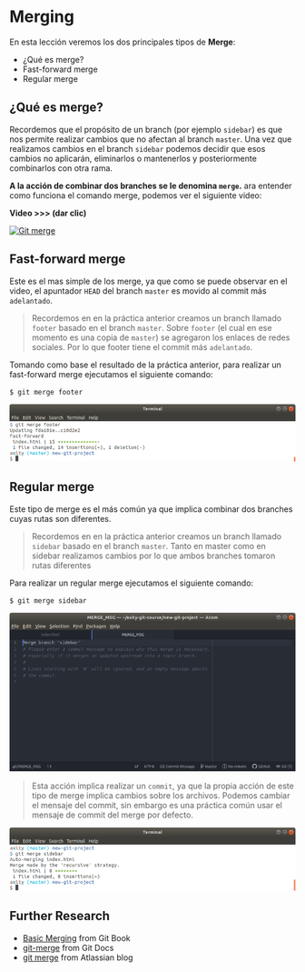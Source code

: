 # Merging

En esta lección veremos los dos principales tipos de **Merge**:

 - ¿Qué es merge?
 - Fast-forward merge
 - Regular merge

## ¿Qué es merge?
Recordemos que el propósito de un branch (por ejemplo `sidebar`) es que nos permite realizar cambios que no afectan al branch `master`. Una vez que realizamos cambios en el branch `sidebar` podemos decidir que esos cambios no aplicarán, eliminarlos o mantenerlos y posteriormente combinarlos con otra rama.

**A la acción de combinar dos branches se le denomina `merge`.**
ara entender como funciona el comando merge, podemos ver el siguiente video:

**Video >>> (dar clic)**

[![Git merge](http://img.youtube.com/vi/gQiWicrreJg/0.jpg)](http://www.youtube.com/watch?v=gQiWicrreJg "Git merge")

## Fast-forward merge
Este es el mas simple de los merge, ya que como se puede observar en el video, el apuntador `HEAD` del branch `master` es movido al commit más `adelantado`.

> Recordemos en en la práctica anterior creamos un branch llamado `footer` basado en el branch `master`. Sobre `footer` (el cual en ese momento es una copia de `master`) se agregaron los enlaces de redes sociales. Por lo que footer tiene el commit más `adelantado`.

Tomando como base el resultado de la práctica anterior, para realizar un fast-forward merge ejecutamos el siguiente comando:

```bash
$ git merge footer
```

![img_08_git_merge_01](images/img_08_git_merge_01.png)

## Regular merge
Este tipo de merge es el más común ya que implica combinar dos branches cuyas rutas son diferentes. 

> Recordemos en en la práctica anterior creamos un branch llamado `sidebar` basado en el branch `master`. Tanto en master como en sidebar realizamos cambios por lo que ambos branches tomaron rutas diferentes

Para realizar un regular merge ejecutamos el siguiente comando:

```bash
$ git merge sidebar
```

![img_08_git_merge_02](images/img_08_git_merge_02.png)

> Esta acción implica realizar un `commit`, ya que la propia acción de este tipo de merge implica cambios sobre los archivos.
> Podemos cambiar el mensaje del commit, sin embargo es una práctica común usar el mensaje de commit del merge por defecto.

![img_08_git_merge_03](images/img_08_git_merge_03.png)


## Further Research

-   [Basic Merging](https://git-scm.com/book/en/v2/Git-Branching-Basic-Branching-and-Merging#Basic-Merging) from Git Book
-   [git-merge](https://git-scm.com/docs/git-merge) from Git Docs
-   [git merge](https://www.atlassian.com/git/tutorials/git-merge) from Atlassian blog
<!--stackedit_data:
eyJoaXN0b3J5IjpbMTYzOTE2MTQ1MywtMTMxMjYxNTI1NiwtMT
czNzI0NTMwNiwyMTI5MDU4NjQxLC0zODQ2NDIyMzEsNDc0MTQ3
OTUyXX0=
-->